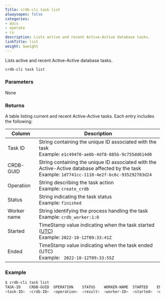 ```yaml
---
Title: crdb-cli task list
alwaysopen: false
categories:
- docs
- operate
- rs
description: Lists active and recent Active-Active database tasks.
linkTitle: list
weight: $weight
---
```


Lists active and recent Active-Active database tasks.

```sh
crdb-cli task list
```

### Parameters

None

### Returns

A table listing current and recent Active-Active tasks.  Each entry includes the following:

| Column | Description |
|--------|-------------|
| Task ID | String containing the unique ID associated with the task<br/>Example: `e1c49470-ae0b-4df8-885b-9c755dd614d0` |
| CRDB-GUID | String containing the unique ID associated with the Active-Active database affected by the task<br/>Example: `1d7741cc-1110-4e2f-bc6c-935292783d24` |
| Operation | String describing the task action<br/>Example: `create_crdb` |
| Status | String indicating the task status<br/>Example: `finished` |
| Worker name | String identifying the process handling the task<br/>Example: `crdb_worker:1:0` |
| Started | TimeStamp value indicating when the task started ([UTC](https://en.wikipedia.org/wiki/Coordinated_Universal_Time))<br/>Example: `2022-10-12T09:33:41Z` |
| Ended | TimeStamp value indicating when the task ended (UTC)<br/>Example: ` 2022-10-12T09:33:55Z` |

### Example

```sh
$ crdb-cli task list
TASK-ID    CRDB-GUID  OPERATION    STATUS    WORKER-NAME  STARTED    ENDED               
<task-ID>  <crdb-ID>  <operation>  <result>  <worker-ID>  <started>  <ended>
```
